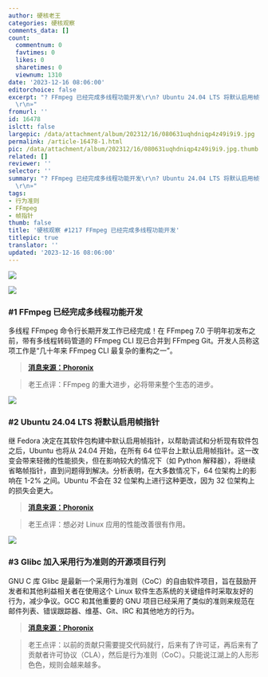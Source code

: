 ```yaml
---
author: 硬核老王
categories: 硬核观察
comments_data: []
count:
  commentnum: 0
  favtimes: 0
  likes: 0
  sharetimes: 0
  viewnum: 1310
date: '2023-12-16 08:06:00'
editorchoice: false
excerpt: "? FFmpeg 已经完成多线程功能开发\r\n? Ubuntu 24.04 LTS 将默认启用帧指针\r\n? Glibc 加入采用行为准则的开源项目行列\r\n»
  \r\n»"
fromurl: ''
id: 16478
islctt: false
largepic: /data/attachment/album/202312/16/080631uqhdniqp4z49i9i9.jpg
permalink: /article-16478-1.html
pic: /data/attachment/album/202312/16/080631uqhdniqp4z49i9i9.jpg.thumb.jpg
related: []
reviewer: ''
selector: ''
summary: "? FFmpeg 已经完成多线程功能开发\r\n? Ubuntu 24.04 LTS 将默认启用帧指针\r\n? Glibc 加入采用行为准则的开源项目行列\r\n»
  \r\n»"
tags:
- 行为准则
- FFmpeg
- 帧指针
thumb: false
title: '硬核观察 #1217 FFmpeg 已经完成多线程功能开发'
titlepic: true
translator: ''
updated: '2023-12-16 08:06:00'
---
```


![](/data/attachment/album/202312/16/080631uqhdniqp4z49i9i9.jpg)


![](/data/attachment/album/202312/16/080647w8ndznbfbn1bsdlb.png)


### #1 FFmpeg 已经完成多线程功能开发


多线程 FFmpeg 命令行长期开发工作已经完成！在 FFmpeg 7.0 于明年初发布之前，带有多线程转码管道的 FFmpeg CLI 现已合并到 FFmpeg Git。开发人员称这项工作是“几十年来 FFmpeg CLI 最复杂的重构之一”。



> 
> **[消息来源：Phoronix](https://www.phoronix.com/news/FFmpeg-CLI-MT-Merged)**
> 
> 
> 



> 
> 老王点评：FFmpeg 的重大进步，必将带来整个生态的进步。
> 
> 
> 


![](/data/attachment/album/202312/16/080659kemetyck9ftj66oy.png)


### #2 Ubuntu 24.04 LTS 将默认启用帧指针


继 Fedora 决定在其软件包构建中默认启用帧指针，以帮助调试和分析现有软件包之后，Ubuntu 也将从 24.04 开始，在所有 64 位平台上默认启用帧指针。这一改变会带来轻微的性能损失，但在影响较大的情况下（如 Python 解释器），将继续省略帧指针，直到问题得到解决。分析表明，在大多数情况下，64 位架构上的影响在 1-2% 之间。Ubuntu 不会在 32 位架构上进行这种更改，因为 32 位架构上的损失会更大。



> 
> **[消息来源：Phoronix](https://www.phoronix.com/news/Ubuntu-Frame-Pointers-Default)**
> 
> 
> 



> 
> 老王点评：想必对 Linux 应用的性能改善很有作用。
> 
> 
> 


![](/data/attachment/album/202312/16/080715cakhhnnyh2hwdydh.png)


### #3 Glibc 加入采用行为准则的开源项目行列


GNU C 库 Glibc 是最新一个采用行为准则（CoC）的自由软件项目，旨在鼓励开发者和其他利益相关者在使用这个 Linux 软件生态系统的关键组件时采取友好的行为，减少争议。GCC 和其他重要的 GNU 项目已经采用了类似的准则来规范在邮件列表、错误跟踪器、维基、Git、IRC 和其他地方的行为。



> 
> **[消息来源：Phoronix](https://www.phoronix.com/news/Glibc-Code-of-Conduct)**
> 
> 
> 



> 
> 老王点评：以前的贡献只需要提交代码就行，后来有了许可证，再后来有了贡献者许可协议（CLA），然后是行为准则（CoC）。只能说江湖上的人形形色色，规则会越来越多。
> 
> 
>